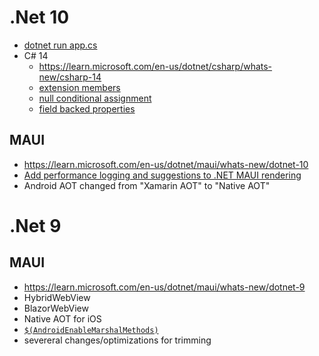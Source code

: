 # .Net 10

- [dotnet run app.cs](https://devblogs.microsoft.com/dotnet/announcing-dotnet-run-app/)
- C# 14
  - https://learn.microsoft.com/en-us/dotnet/csharp/whats-new/csharp-14
  - [extension members](https://learn.microsoft.com/en-us/dotnet/csharp/whats-new/csharp-14#extension-members)
  - [null conditional assignment](https://learn.microsoft.com/en-us/dotnet/csharp/whats-new/csharp-14#null-conditional-assignment)
  - [field backed properties](https://learn.microsoft.com/en-us/dotnet/csharp/whats-new/csharp-14#the-field-keyword)

## MAUI

* https://learn.microsoft.com/en-us/dotnet/maui/whats-new/dotnet-10
* [Add performance logging and suggestions to .NET MAUI rendering](https://github.com/dotnet/maui/issues/28091)
* Android AOT changed from "Xamarin AOT" to "Native AOT"

# .Net 9

## MAUI

* https://learn.microsoft.com/en-us/dotnet/maui/whats-new/dotnet-9
* HybridWebView
* BlazorWebView
* Native AOT for iOS
* [`$(AndroidEnableMarshalMethods)`](https://learn.microsoft.com/en-us/dotnet/maui/whats-new/dotnet-9?view=net-maui-9.0#android-marshal-methods)
* severeral changes/optimizations for trimming
